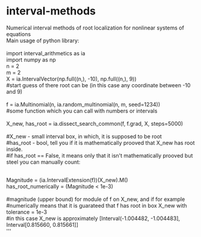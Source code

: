 # interval-methods
Numerical interval methods of root localization for nonlinear systems of equations<br />
Main usage of python library:<br />
<br />
import interval_arithmetics as ia<br />
import numpy as np<br />
n = 2<br />
m = 2<br />
X = ia.IntervalVector(np.full((n,), -10), np.full((n,), 9)) <br />#start guess of there root can be (in this case any coordinate between -10 and 9)<br />
<br />f = ia.Multinomial(n, ia.random_multinomial(n, m, seed=1234)) <br />#some function which you can call with numbers or intervals<br />
<br />X_new, has_root = ia.dissect_search_common(f, f.grad, X, steps=5000)<br />
<br />
#X_new - small interval box, in which, it is supposed to be root<br />
#has_root - bool, tell you if it is mathematically prooved that X_new has root inside.<br />
#if has_root == False, it means only that it isn't mathematically prooved but steel you can manually count:<br />
<br />

Magnitude = (ia.IntervalExtension(f))(X_new).M() <br />
has_root_numerically = (Magnitude < 1e-3)<br />
<br />
#magnitude (upper bound) for module of f on X_new, and if for example<br />
#numerically means that it is guarateed that f has root in box X_new with tolerance = 1e-3<br />
#in this case X_new is approximately [Interval(-1.004482, -1.004483], Interval[0.815660, 0.815661]]<br />
'''
